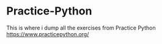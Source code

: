 # Practice-Python
This is where i dump all the exercises from Practice Python https://www.practicepython.org/
